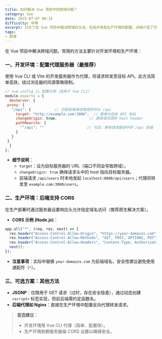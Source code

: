```yaml
---
title: 如何解决 Vue 项目中的跨域问题？
category: Vue
date: 2025-07-07 00:14
difficulty: 中等
excerpt: 讨论了在 Vue 项目中解决跨域的方法，包括开发和生产环境的配置。详细介绍了代理服务器和 CORS 设置。提供代码示例。
tags:
- 跨域
---
```

在 Vue 项目中解决跨域问题，常用的方法主要针对开发环境和生产环境：

### 一、开发环境：配置代理服务器（最推荐）
使用 Vue CLI 或 Vite 的开发服务器作为代理，将请求转发至目标 API。此方法简单高效，绕过浏览器的同源策略限制。
```javascript
// vue.config.js 配置示例（适用于 Vue CLI）
module.exports = {
  devServer: {
 proxy: {
   "/api": {           // 匹配前端请求路径的开头 /api
     target: "http://example.com:3000",  // 替换为目标 API 地址
     changeOrigin: true,               // 更改请求源的 host header
     pathRewrite: {
       "^/api": ""                    // 可选：移除请求路径中的 /api 前缀
     }
   }
 }
  }
};
```
- **细节说明**：
  - `target`：设为目标服务器的 URL（端口不同会导致跨域）。
  - `changeOrigin: true` 确保请求头中的 host 指向目标服务器。
  - 前端请求 `/api/users` 时本地发起 `localhost:8080/api/users`；代理将转发至 `example.com:3000/users`。

### 二、生产环境：后端支持 CORS
在生产部署时通过服务器设置响应头允许指定域名访问（推荐原生解决方案）。
- **CORS 示例 (Node.js)**：
```javascript
app.all("*", (req, res, next) => {
  res.header("Access-Control-Allow-Origin", "https://your-domains.com"); // 允许的域名或 *
  res.header("Access-Control-Allow-Methods", "GET, POST, OPTIONS, PUT");
  res.header("Access-Control-Allow-Headers", "Content-Type, Authorization");
  next();
});
```
- **注意事项**：实际中替换 `your-domains.com` 为前端域名，安全性建议避免使用通配符（`*`）。

### 三、可选方案：其他方法
- **JSONP**：仅限用于 GET 请求（过时，存在安全隐患），通过动态创建 `<script>` 标签实现，但前后端需约定函数名。
- **后端代理如 Nginx**：直接在生产环境中配置反向代理转发请求。

> **首选建议**：
> - 开发环境用 Vue CLI 代理（简单、配置快）。
> - 生产环境依赖服务器端 CORS 设置以确保安全。
